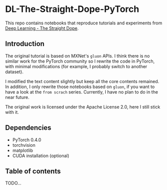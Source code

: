# DL-The-Straight-Dope-PyTorch

This repo contains notebooks that reproduce tutorials and experiments from [Deep Learning - The Straight Dope](https://gluon.mxnet.io/index.html).

## Introduction

The original tutorial is based on MXNet's `gluon` APIs. I think there is no similar work for the PyTorch community so I rewrite the code in PyTorch, with minimal modifications (for example, I probably switch to another dataset).

I modified the text content slightly but keep all the core contents remained. In addition, I only rewrite those notebooks based on `gluon`, if you want to have a look at the `from scrach` series. Currently, I have no plan to do in the near future.

The original work is licensed under the Apache License 2.0, here I still stick with it.

## Dependencies

- PyTorch 0.4.0
- torchvision
- matplotlib
- CUDA installation (optional)

## Table of contents

TODO...
